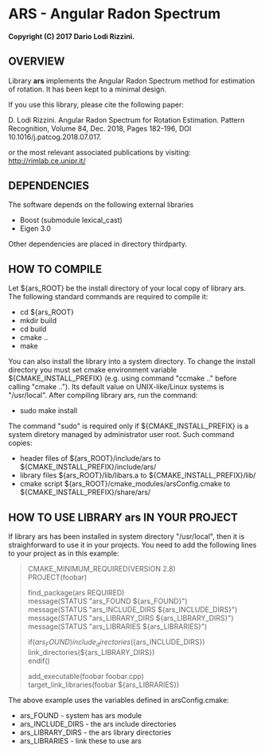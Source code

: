 # ARS - Angular Radon Spectrum
#### Copyright (C) 2017 Dario Lodi Rizzini.


OVERVIEW
-------------------------------------------------

Library **ars** implements the Angular Radon Spectrum method 
for estimation of rotation. 
It has been kept to a minimal design. 

If you use this library, please cite the following paper: 

D. Lodi Rizzini. 
Angular Radon Spectrum for Rotation Estimation. 
Pattern Recognition, Volume 84, Dec. 2018, Pages 182-196, 
DOI 10.1016/j.patcog.2018.07.017. 

or the most relevant associated publications by visiting: 
http://rimlab.ce.unipr.it/


DEPENDENCIES
-------------------------------------------------

The software depends on the following external libraries

- Boost (submodule lexical_cast)
- Eigen 3.0 

Other dependencies are placed in directory thirdparty.


HOW TO COMPILE
-------------------------------------------------

Let ${ars_ROOT} be the install directory of your local copy 
of library ars. 
The following standard commands are required to compile it:

-  cd ${ars_ROOT}
-  mkdir build
-  cd build
-  cmake ..
-  make

You can also install the library into a system directory. 
To change the install directory you must set cmake environment
variable ${CMAKE_INSTALL_PREFIX} (e.g. using command "ccmake .."
before calling "cmake .."). 
Its default value on UNIX-like/Linux systems is "/usr/local".
After compiling library ars, run the command:

-  sudo make install

The command "sudo" is required only if ${CMAKE_INSTALL_PREFIX} 
is a system diretory managed by administrator user root.
Such command copies:
- header files of ${ars_ROOT}/include/ars to
   ${CMAKE_INSTALL_PREFIX}/include/ars/
- library files ${ars_ROOT}/lib/libars.a to
   ${CMAKE_INSTALL_PREFIX}/lib/
- cmake script ${ars_ROOT}/cmake_modules/arsConfig.cmake to
   ${CMAKE_INSTALL_PREFIX}/share/ars/


HOW TO USE LIBRARY ars IN YOUR PROJECT
-------------------------------------------------

If library ars has been installed in system directory "/usr/local",
then it is straighforward to use it in your projects.
You need to add the following lines to your project as in this example:


> CMAKE_MINIMUM_REQUIRED(VERSION 2.8)  
> PROJECT(foobar)  
> 
> find_package(ars REQUIRED)  
> message(STATUS "ars_FOUND ${ars_FOUND}")  
> message(STATUS "ars_INCLUDE_DIRS ${ars_INCLUDE_DIRS}")  
> message(STATUS "ars_LIBRARY_DIRS ${ars_LIBRARY_DIRS}")  
> message(STATUS "ars_LIBRARIES ${ars_LIBRARIES}")  
>  
> if(${ars_FOUND})   
>   include_directories(${ars_INCLUDE_DIRS})  
>   link_directories(${ars_LIBRARY_DIRS})  
> endif()  
> 
> add_executable(foobar foobar.cpp)  
> target_link_libraries(foobar ${ars_LIBRARIES})  

The above example uses the variables defined in arsConfig.cmake:

-  ars_FOUND - system has ars module
-  ars_INCLUDE_DIRS - the ars include directories
-  ars_LIBRARY_DIRS - the ars library directories
-  ars_LIBRARIES - link these to use ars


